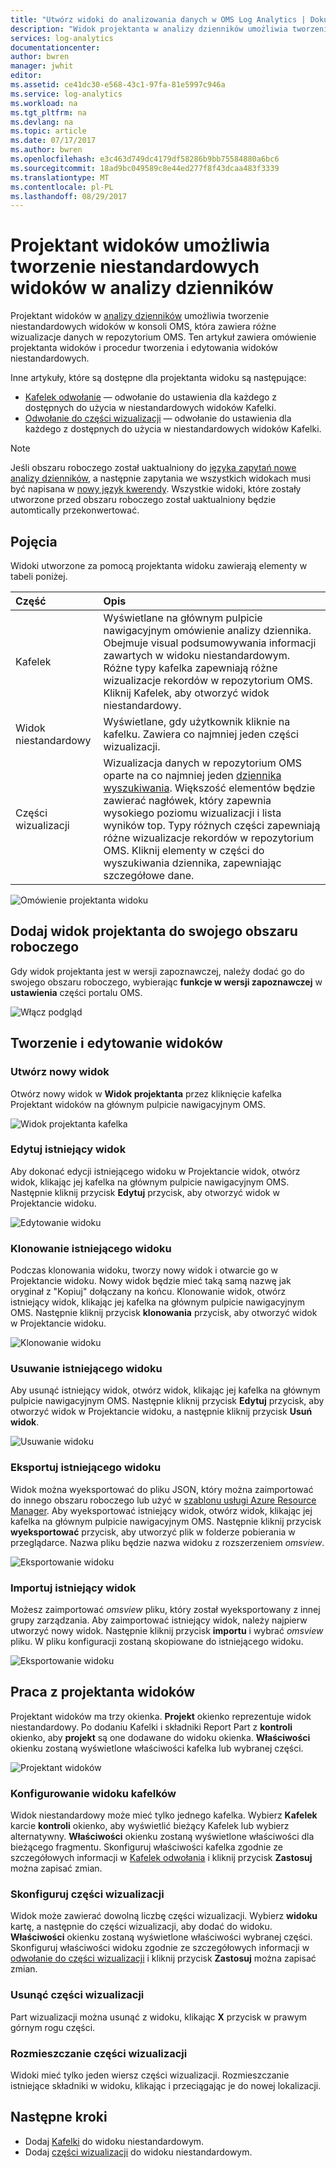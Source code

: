 ```yaml
---
title: "Utwórz widoki do analizowania danych w OMS Log Analytics | Dokumentacja firmy Microsoft"
description: "Widok projektanta w analizy dzienników umożliwia tworzenie niestandardowych widoków, które są wyświetlane w portalu OMS i na platformie Azure i zawierać różne wizualizacje danych w repozytorium OMS. Ten artykuł zawiera omówienie projektanta widoków i procedur tworzenia i edytowania widoków niestandardowych."
services: log-analytics
documentationcenter: 
author: bwren
manager: jwhit
editor: 
ms.assetid: ce41dc30-e568-43c1-97fa-81e5997c946a
ms.service: log-analytics
ms.workload: na
ms.tgt_pltfrm: na
ms.devlang: na
ms.topic: article
ms.date: 07/17/2017
ms.author: bwren
ms.openlocfilehash: e3c463d749dc4179df58286b9bb75584880a6bc6
ms.sourcegitcommit: 18ad9bc049589c8e44ed277f8f43dcaa483f3339
ms.translationtype: MT
ms.contentlocale: pl-PL
ms.lasthandoff: 08/29/2017
---
```

# <a name="use-view-designer-to-create-custom-views-in-log-analytics"></a>Projektant widoków umożliwia tworzenie niestandardowych widoków w analizy dzienników
Projektant widoków w [analizy dzienników](log-analytics-overview.md) umożliwia tworzenie niestandardowych widoków w konsoli OMS, która zawiera różne wizualizacje danych w repozytorium OMS. Ten artykuł zawiera omówienie projektanta widoków i procedur tworzenia i edytowania widoków niestandardowych.

Inne artykuły, które są dostępne dla projektanta widoku są następujące:

* [Kafelek odwołanie](log-analytics-view-designer-tiles.md) — odwołanie do ustawienia dla każdego z dostępnych do użycia w niestandardowych widoków Kafelki.
* [Odwołanie do części wizualizacji](log-analytics-view-designer-parts.md) — odwołanie do ustawienia dla każdego z dostępnych do użycia w niestandardowych widoków Kafelki.

>[!NOTE]
> Jeśli obszaru roboczego został uaktualniony do [języka zapytań nowe analizy dzienników](log-analytics-log-search-upgrade.md), a następnie zapytania we wszystkich widokach musi być napisana w [nowy język kwerendy](https://go.microsoft.com/fwlink/?linkid=856078).  Wszystkie widoki, które zostały utworzone przed obszaru roboczego został uaktualniony będzie automtically przekonwertować.

## <a name="concepts"></a>Pojęcia
Widoki utworzone za pomocą projektanta widoku zawierają elementy w tabeli poniżej.

| Część | Opis |
|:--- |:--- |
| Kafelek |Wyświetlane na głównym pulpicie nawigacyjnym omówienie analizy dziennika.  Obejmuje visual podsumowywania informacji zawartych w widoku niestandardowym.  Różne typy kafelka zapewniają różne wizualizacje rekordów w repozytorium OMS.  Kliknij Kafelek, aby otworzyć widok niestandardowy. |
| Widok niestandardowy |Wyświetlane, gdy użytkownik kliknie na kafelku.  Zawiera co najmniej jeden części wizualizacji. |
| Części wizualizacji |Wizualizacja danych w repozytorium OMS oparte na co najmniej jeden [dziennika wyszukiwania](log-analytics-log-searches.md).  Większość elementów będzie zawierać nagłówek, który zapewnia wysokiego poziomu wizualizacji i lista wyników top.  Typy różnych części zapewniają różne wizualizacje rekordów w repozytorium OMS.  Kliknij elementy w części do wyszukiwania dziennika, zapewniając szczegółowe dane. |

![Omówienie projektanta widoku](media/log-analytics-view-designer/overview.png)

## <a name="add-view-designer-to-your-workspace"></a>Dodaj widok projektanta do swojego obszaru roboczego
Gdy widok projektanta jest w wersji zapoznawczej, należy dodać go do swojego obszaru roboczego, wybierając **funkcje w wersji zapoznawczej** w **ustawienia** części portalu OMS.

![Włącz podgląd](media/log-analytics-view-designer/preview.png)

## <a name="creating-and-editing-views"></a>Tworzenie i edytowanie widoków
### <a name="create-a-new-view"></a>Utwórz nowy widok
Otwórz nowy widok w **Widok projektanta** przez kliknięcie kafelka Projektant widoków na głównym pulpicie nawigacyjnym OMS.

![Widok projektanta kafelka](media/log-analytics-view-designer/view-designer-tile.png)

### <a name="edit-an-existing-view"></a>Edytuj istniejący widok
Aby dokonać edycji istniejącego widoku w Projektancie widok, otwórz widok, klikając jej kafelka na głównym pulpicie nawigacyjnym OMS.  Następnie kliknij przycisk **Edytuj** przycisk, aby otworzyć widok w Projektancie widoku.

![Edytowanie widoku](media/log-analytics-view-designer/menu-edit.png)

### <a name="clone-an-existing-view"></a>Klonowanie istniejącego widoku
Podczas klonowania widoku, tworzy nowy widok i otwarcie go w Projektancie widoku.  Nowy widok będzie mieć taką samą nazwę jak oryginał z "Kopiuj" dołączany na końcu.  Klonowanie widok, otwórz istniejący widok, klikając jej kafelka na głównym pulpicie nawigacyjnym OMS.  Następnie kliknij przycisk **klonowania** przycisk, aby otworzyć widok w Projektancie widoku.

![Klonowanie widoku](media/log-analytics-view-designer/edit-menu-clone.png)

### <a name="delete-an-existing-view"></a>Usuwanie istniejącego widoku
Aby usunąć istniejący widok, otwórz widok, klikając jej kafelka na głównym pulpicie nawigacyjnym OMS.  Następnie kliknij przycisk **Edytuj** przycisk, aby otworzyć widok w Projektancie widoku, a następnie kliknij przycisk **Usuń widok**.

![Usuwanie widoku](media/log-analytics-view-designer/edit-menu-delete.png)

### <a name="export-an-existing-view"></a>Eksportuj istniejącego widoku
Widok można wyeksportować do pliku JSON, który można zaimportować do innego obszaru roboczego lub użyć w [szablonu usługi Azure Resource Manager](../azure-resource-manager/resource-group-authoring-templates.md).  Aby wyeksportować istniejący widok, otwórz widok, klikając jej kafelka na głównym pulpicie nawigacyjnym OMS.  Następnie kliknij przycisk **wyeksportować** przycisk, aby utworzyć plik w folderze pobierania w przeglądarce.  Nazwa pliku będzie nazwa widoku z rozszerzeniem *omsview*.

![Eksportowanie widoku](media/log-analytics-view-designer/edit-menu-export.png)

### <a name="import-an-existing-view"></a>Importuj istniejący widok
Możesz zaimportować *omsview* pliku, który został wyeksportowany z innej grupy zarządzania.  Aby zaimportować istniejący widok, należy najpierw utworzyć nowy widok.  Następnie kliknij przycisk **importu** i wybrać *omsview* pliku.  W pliku konfiguracji zostaną skopiowane do istniejącego widoku.

![Eksportowanie widoku](media/log-analytics-view-designer/edit-menu-import.png)

## <a name="working-with-view-designer"></a>Praca z projektanta widoków
Projektant widoków ma trzy okienka.  **Projekt** okienko reprezentuje widok niestandardowy.  Po dodaniu Kafelki i składniki Report Part z **kontroli** okienko, aby **projekt** są one dodawane do widoku okienka.  **Właściwości** okienku zostaną wyświetlone właściwości kafelka lub wybranej części.

![Projektant widoków](media/log-analytics-view-designer/view-designer-screenshot.png)

### <a name="configure-view-tile"></a>Konfigurowanie widoku kafelków
Widok niestandardowy może mieć tylko jednego kafelka.  Wybierz **Kafelek** karcie **kontroli** okienko, aby wyświetlić bieżący Kafelek lub wybierz alternatywny.  **Właściwości** okienku zostaną wyświetlone właściwości dla bieżącego fragmentu.  Skonfiguruj właściwości kafelka zgodnie ze szczegółowych informacji w [Kafelek odwołania](log-analytics-view-designer-tiles.md) i kliknij przycisk **Zastosuj** można zapisać zmian.

### <a name="configure-visualization-parts"></a>Skonfiguruj części wizualizacji
Widok może zawierać dowolną liczbę części wizualizacji.  Wybierz **widoku** kartę, a następnie do części wizualizacji, aby dodać do widoku.  **Właściwości** okienku zostaną wyświetlone właściwości wybranej części.  Skonfiguruj właściwości widoku zgodnie ze szczegółowych informacji w [odwołanie do części wizualizacji](log-analytics-view-designer-parts.md) i kliknij przycisk **Zastosuj** można zapisać zmian.

### <a name="delete-a-visualization-part"></a>Usunąć części wizualizacji
Part wizualizacji można usunąć z widoku, klikając **X** przycisk w prawym górnym rogu części.

### <a name="rearrange-visualization-parts"></a>Rozmieszczanie części wizualizacji
Widoki mieć tylko jeden wiersz części wizualizacji.  Rozmieszczanie istniejące składniki w widoku, klikając i przeciągając je do nowej lokalizacji.

## <a name="next-steps"></a>Następne kroki
* Dodaj [Kafelki](log-analytics-view-designer-tiles.md) do widoku niestandardowym.
* Dodaj [części wizualizacji](log-analytics-view-designer-parts.md) do widoku niestandardowym.
